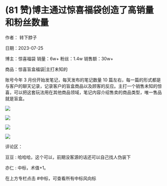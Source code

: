 
# (81 赞)博主通过惊喜福袋创造了高销量和粉丝数量

 

 

作者：  转下脖子

日期：2023-07-25

博主：惊喜福袋  销量：6w+ 粉丝：1.4w 销售额：30w+

商品：惊喜盲盒福袋|主打未知的

账号今年 3 月份开始发笔记，每天发布的笔记数量 10 篇左右，每一篇的形式都是与客户的聊天记录，记录客户的盲盒商品以及顾客的反应。主打一个销售未知的惊喜，可以把这套玩法用在其他商品领域，笔记内容介绍售卖的商品类型，唯一售品就是盲盒。

![](img/xhs-baokuan_0168.png)

 

 

![](img/xhs-baokuan_0171.png)

 

 

![](img/xhs-baokuan_0174.png)

 

 

![](img/xhs-baokuan_0177.png)

评论区：

豆豆 : 哈哈哈，这个可以，前期没客源的话还可以自己找人伪装下

亦仁 : 中标，术值+1。

在上方专栏点击 #中标，可查看所有中标风向标
